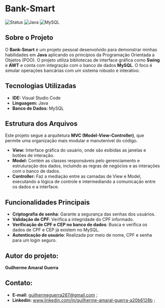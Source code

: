 # Bank-Smart

![Status](https://img.shields.io/badge/status-ativo-brightgreen) ![Java](https://img.shields.io/badge/java-100%25-blue) ![MySQL](https://img.shields.io/badge/MySQL-Database-blue)

## Sobre o Projeto
O **Bank-Smart** é um projeto pessoal desenvolvido para demonstrar minhas habilidades em **Java** aplicando os princípios da Programação Orientada a Objetos (POO). O projeto utiliza bibliotecas de interface gráfica como **Swing** e **AWT** e conta com integração com o banco de dados **MySQL**. O foco é simular operações bancárias com um sistema robusto e interativo.

## Tecnologias Utilizadas
- **IDE:** Visual Studio Code
- **Linguagem:** Java
- **Banco de Dados:** MySQL

## Estrutura dos Arquivos
Este projeto segue a arquitetura **MVC (Model-View-Controller)**, que permite uma organização mais modular e manutenível do código.

- **View:** Interface gráfica do usuário, onde são exibidas as janelas e botões de interação.
- **Model:** Contém as classes responsáveis pelo gerenciamento e estruturação dos dados, incluindo as regras de negócios e as interações com o banco de dados.
- **Controller:** Faz a mediação entre as camadas de View e Model, executando a lógica de controle e intermediando a comunicação entre os dados e a interface.

## Funcionalidades Principais
- **Criptografia de senha**: Garante a segurança das senhas dos usuários.
- **Validação de CPF**: Verifica a integridade do CPF informado.
- **Verificação de CPF e CEP no banco de dados**: Busca e verifica os dados de CPF e CEP já existem no MySQL.
- **Autenticação de usuário**: Realizada por meio de nome, CPF e senha para um login seguro.

## Autor do projeto:
**Guilherme Amaral Guerra**

## Contato:
* **E-mail:** guilhermeguerra267@gmail.com ;
* **Linkedin:** www.linkedin.com/in/guilherme-amaral-guerra-a20b6128b ;

  

